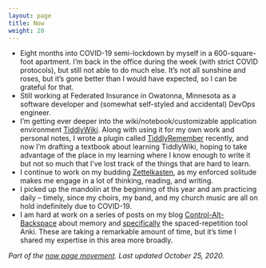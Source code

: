 ```yaml
---
layout: page
title: Now
weight: 20
---
```


* Eight months into COVID-19 semi-lockdown by myself in a 600-square-foot apartment.
  I’m back in the office during the week (with strict COVID protocols),
  but still not able to do much else.
  It’s not all sunshine and roses,
  but it’s gone better than I would have expected,
  so I can be grateful for that.
* Still working at Federated Insurance in Owatonna, Minnesota
  as a software developer and (somewhat self-styled and accidental) DevOps engineer.
* I’m getting ever deeper into the
  wiki/notebook/customizable application environment [TiddlyWiki][tw].
  Along with using it for my own work and personal notes,
  I wrote a plugin called [TiddlyRemember][tr] recently,
  and now I’m drafting a textbook about learning TiddlyWiki,
  hoping to take advantage of the place in my learning
  where I know enough to write it
  but not so much that I’ve lost track of the things that are hard to learn.
* I continue to work on my budding [Zettelkasten][zk],
  as my enforced solitude makes me engage in a lot of thinking, reading, and writing.
* I picked up the mandolin at the beginning of this year
  and am practicing daily –
  timely, since my choirs, my band, and my church music
  are all on hold indefinitely due to COVID-19.
* I am hard at work on a series of posts on my blog [Control-Alt-Backspace][cab]
  about memory and [specifically][] the spaced-repetition tool Anki.
  These are taking a remarkable amount of time,
  but it’s time I shared my expertise in this area more broadly.

*Part of the [now page movement][now].*
*Last updated October 25, 2020.*


[tw]: https://tiddlywiki.com
[tr]: https://sobjornstad.github.io/TiddlyRemember
[zk]: https://zettelkasten.sorenbjornstad.com/
[now]: https://nownownow.com/about
[cab]: https://controlaltbackspace.org/
[specifically]: https://controlaltbackspace.org/memory/spaced-repetition-from-the-ground-up/

